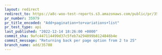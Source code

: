 ```yaml
---
layout: redirect
redirect_to: https://a8c-woo-test-reports.s3.amazonaws.com/public/pr/35979/api/index.html
pr_number: 35979
pr_title_encoded: "Add+pagination+to+variations+list"
pr_test_type: api
last_published: "2022-12-14 18:26:00 +0000"
commit_sha: 9afc447114499d37c5feb7a294099b8124846b4e
commit_message: "Returning back per page option from 2 to 25"
branch_name: add/35788
---
```


